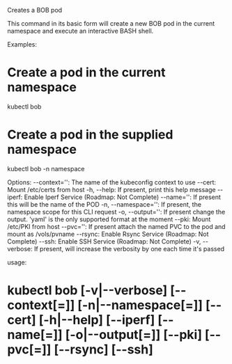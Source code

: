 Creates a BOB pod

This command in its basic form will create a new BOB pod in the current namespace 
and execute an interactive BASH shell.

Examples:
  # Create a pod in the current namespace
  kubectl bob 

  # Create a pod in the supplied  namespace
  kubectl bob -n namespace

Options:
    --context='': The name of the kubeconfig context to use
    --cert: Mount /etc/certs from host
-h, --help: If present, print this help message
    --iperf: Enable Iperf Service (Roadmap: Not Complete)
    --name='': If present this will be the name of the POD
-n, --namespace='': If present, the namespace scope for this CLI request
-o, --output='': If present change the output.  'yaml' is the only supported format at the moment
    --pki: Mount /etc/PKI from host
    --pvc='': If present attach the named PVC to the pod and mount as /vols/pvname
    --rsync: Enable Rsync Service (Roadmap: Not Complete)
    --ssh: Enable SSH Service (Roadmap: Not Complete)
-v, --verbose: If present, will increase the verbosity by one each time it's passed

usage:
  #  kubectl bob  [-v|--verbose] [--context[=]<value>] [-n|--namespace[=]<value>] [--cert] [-h|--help] [--iperf] [--name[=]<value>] [-o|--output[=]<value>] [--pki] [--pvc[=]<value>] [--rsync] [--ssh]

